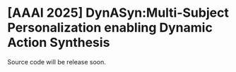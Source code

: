 # [AAAI 2025] DynASyn:Multi-Subject Personalization enabling Dynamic Action Synthesis

Source code will be release soon.
